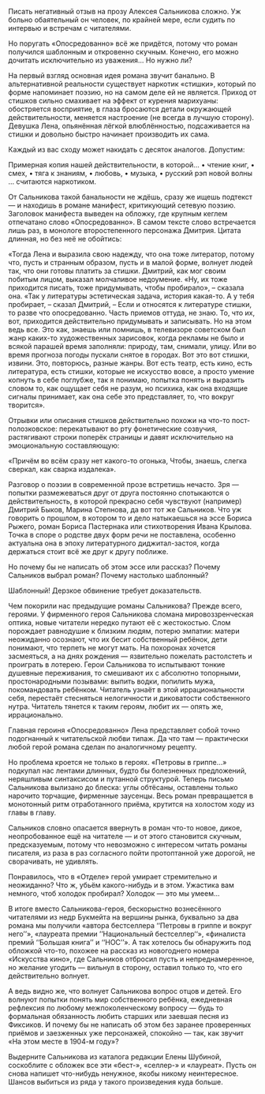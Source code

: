 Писать негативный отзыв на прозу Алексея Сальникова сложно. Уж больно обаятельный он человек, по крайней мере, если судить по интервью и встречам с читателями.

Но поругать «Опосредованно» всё же придётся, потому что роман получился шаблонным и откровенно скучным. Конечно, его можно дочитать исключительно из уважения… Но нужно ли?

На первый взгляд основная идея романа звучит банально. В альтернативной реальности существует наркотик «стишки», который по форме напоминает поэзию, но на самом деле ей не является. Приход от стишков сильно смахивает на эффект от курения марихуаны: обостряется восприятие, в глаза бросаются детали окружающей действительности, меняется настроение (не всегда в лучшую сторону). Девушка Лена, опьянённая лёгкой влюблённостью, подсаживается на стишки и довольно быстро начинает производить их сама.

Каждый из вас сходу может накидать с десяток аналогов. Допустим:

Примерная копия нашей действительности, в которой…
• чтение книг,
• смех,
• тяга к знаниям,
• любовь,
• музыка,
• русский рэп новой волны
… считаются наркотиком.

От Сальникова такой банальности не ждёшь, сразу же ищешь подтекст — и находишь в романе манифест, критикующий сетевую поэзию. Заголовок манифеста выведен на обложку, где крупным кеглем отпечатано слово «Опосредованно». В самом тексте слово встречается лишь раз, в монологе второстепенного персонажа Дмитрия. Цитата длинная, но без неё не обойтись:

«Тогда Лена и выразила свою надежду, что она тоже литератор, потому что, пусть и странным образом, пусть и в малой форме, волнует людей так, что они готовы платить за стишки. Дмитрий, как мог своим побитым лицом, выказал молчаливое недоумение. «Ну, их тоже приходится писать, тоже придумывать, чтобы пробирало», – сказала она. «Так у литературы эстетическая задача, история какая-то. А у тебя пробирает, – сказал Дмитрий, – Если и относятся к литературе стишки, то разве что опосредованно. Часть приемов оттуда, не знаю. То, что их, вот, приходится действительно придумывать и записывать. Но на этом ведь все. Это как, знаешь или помнишь, в телевизоре советском был жанр каких-то художественных зарисовок, когда рекламы не было и всякой парашей время заполняли: природу, там, снимали, улицу. Или во время прогноза погоды пускали снятое в городах. Вот это вот стишки, извини. Это, повторюсь, разные жанры. Вот есть театр, есть кино, есть литература, есть стишки, которые не искусство вовсе, а просто умение копнуть в себе поглубже, так я понимаю, попытка понять и выразить словом то, как ощущает себя не разум, но психика, как она входящие сигналы принимает, как она себе это представляет, то, что вокруг творится».

Отрывки или описания стишков действительно похожи на что-то пост-полозковское: перекатывают во рту фонетические созвучия, растягивают строки поперёк страницы и давят исключительно на эмоциональную составляющую:

«Причём во всём сразу нет какого-то огонька,
Чтобы, знаешь, слегка сверкал, как сварка издалека».

Разговор о поэзии в современной прозе встретишь нечасто. Зря — попытки размежеваться друг от друга постоянно спотыкаются о действительность, в которой прекрасно себя чувствуют (например) Дмитрий Быков, Марина Степнова, да вот тот же Сальников. Что уж говорить о прошлом, в котором то и дело натыкаешься на эссе Бориса Рыжего, роман Бориса Пастернака или стихотворения Ивана Крылова. Точка в споре о родстве двух форм речи не поставлена, особенно актуальна она в эпоху литературного диджитал-застоя, когда держаться стоит всё же друг к другу поближе.

Но почему бы не написать об этом эссе или рассказ? Почему Сальников выбрал роман? Почему настолько шаблонный?

Шаблонный! Дерзкое обвинение требует доказательств.

Чем покорили нас предыдущие романы Сальникова? Прежде всего, героями. У фирменного героя Сальникова сломана мировоззренческая оптика, новые читатели нередко путают её с жестокостью. Слом порождает равнодушие к близким людям, потерю эмпатии: матери неожиданно осознают, что их бесит собственный ребёнок, дети понимают, что терпеть не могут мать. На похоронах хочется засмеяться, а на днях рождения — язвительно пожелать растолстеть и проиграть в лотерею. Герои Сальникова то испытывают тонкие душевные переживания, то смешивают их с абсолютно топорными, простонародными позывами: выпить водки, попилить мужа, покомандовать ребёнком. Читатель узнаёт в этой иррациональности себя, перестаёт стесняться нелогичности и диковатости собственного нутра. Читатель тянется к таким героям, любит их — опять же, иррационально.

Главная героиня «Опосредованно» Лена представляет собой точно подогнанный к читательской любви типаж. Да что там — практически любой герой романа сделан по аналогичному рецепту.

Но проблема кроется не только в героях. «Петровы в гриппе…» подкупал нас лентами длинных, будто бы болезненных предложений, неряшливым синтаксисом и путанной структурой. Теперь письмо Сальникова вылизано до блеска: углы обтёсаны, оставлены только нарочито торчащие, фирменные заусенцы. Весь роман превращается в монотонный ритм отработанного приёма, крутится на холостом ходу из главы в главу.

Сальников словно опасается ввернуть в роман что-то новое, дикое, неопробованное ещё на читателе — и от этого становится скучным, предсказуемым, потому что невозможно с интересом читать романы писателя, из раза в раз согласного пойти протоптанной уже дорогой, не сворачивать, не удивлять.

Понравилось, что в «Отделе» герой умирает стремительно и неожиданно? Что ж, убьём какого-нибудь и в этом. Ужастика вам немного, чтоб холодок пробирал? Холодок — это мы умеем…

В итоге вместо Сальникова-героя, бескорыстно вознесённого читателями из недр Букмейта на вершины рынка, буквально за два романа мы получили «автора бестселлера ‘‘Петровы в гриппе и вокруг него’’», «лауреата премии ’’Национальный бестселлер‘‘», «финалиста премий ‘‘Большая книга’’ и ‘‘НОС’’». А так хотелось бы обнаружить под обложкой что-то, похожее на рассказ из новогоднего номера «Искусства кино», где Сальников отбросил пусть и непреднамеренное, но желание угодить — вильнул в сторону, оставил только то, что его действительно волнует.

А ведь видно же, что волнует Сальникова вопрос отцов и детей. Его волнуют попытки понять мир собственного ребёнка, ежедневная рефлексия по любому межпоколенческому вопросу — будь то формальная обязанность любить старших или заевшая песня из Фиксиков. И почему бы не написать об этом без заранее проверенных приёмов и заезженных уже персонажей, спокойно — так, как звучит «На этом месте в 1904-м году»?

Выдерните Сальникова из каталога редакции Елены Шубиной, соскоблите с обложек все эти «бест-», «селлер-» и «лауреат». Пусть он снова напишет что-нибудь ненужное, якобы никому неинтересное. Шансов выбиться из ряда у такого произведения куда больше.
